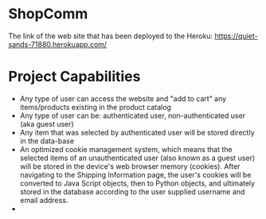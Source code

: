 # ShopComm

The link of the web site that has been deployed to the Heroku:
https://quiet-sands-71880.herokuapp.com/

# Project Capabilities
- Any type of user can access the website and "add to cart" any items/products existing in the product catalog
- Any type of user can be: authenticated user, non-authenticated user (aka guest user)
- Any item that was selected by authenticated user will be stored directly in the data-base
- An optimized cookie management system, which means that the selected items of an unauthenticated user (also known as a guest user) will be stored in the device's web browser memory (cookies). After navigating to the Shipping Information page, the user's cookies will be converted to Java Script objects, then to Python objects, and ultimately stored in the database according to the user supplied username and email address.
- 
 
